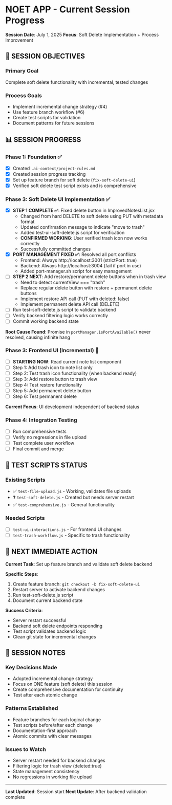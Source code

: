 # NOET APP - Current Session Progress

**Session Date**: July 1, 2025
**Focus**: Soft Delete Implementation + Process Improvement

## 🎯 SESSION OBJECTIVES

### Primary Goal
Complete soft delete functionality with incremental, tested changes

### Process Goals
- Implement incremental change strategy (#4)
- Use feature branch workflow (#6)  
- Create test scripts for validation
- Document patterns for future sessions

## 📊 SESSION PROGRESS

### Phase 1: Foundation ✅
- [x] Created `.ai-context/project-rules.md`
- [x] Created session progress tracking
- [x] Set up feature branch for soft delete (`fix-soft-delete-ui`)
- [x] Verified soft delete test script exists and is comprehensive

### Phase 3: Soft Delete UI Implementation ✅
- [x] **STEP 1 COMPLETE ✅**: Fixed delete button in ImprovedNotesList.jsx
  - Changed from hard DELETE to soft delete using PUT with metadata format
  - Updated confirmation message to indicate "move to trash"
  - Added test-ui-soft-delete.js script for verification
  - **CONFIRMED WORKING**: User verified trash icon now works correctly
  - Successfully committed changes
- [x] **PORT MANAGEMENT FIXED ✅**: Resolved all port conflicts
  - Frontend: Always http://localhost:3001 (strictPort: true)
  - Backend: Always http://localhost:3004 (fail if port in use)
  - Added port-manager.sh script for easy management
- [ ] **STEP 2 NEXT**: Add restore/permanent delete buttons when in trash view
  - Need to detect currentView === "trash" 
  - Replace regular delete button with restore + permanent delete buttons
  - Implement restore API call (PUT with deleted: false)
  - Implement permanent delete API call (DELETE)
- [ ] Run test-soft-delete.js script to validate backend
- [ ] Verify backend filtering logic works correctly
- [ ] Commit working backend state

**Root Cause Found**: Promise in `portManager.isPortAvailable()` never resolved, causing infinite hang

### Phase 3: Frontend UI (Incremental) 🔄
- [ ] **STARTING NOW**: Read current note list component
- [ ] Step 1: Add trash icon to note list only
- [ ] Step 2: Test trash icon functionality (when backend ready)
- [ ] Step 3: Add restore button to trash view
- [ ] Step 4: Test restore functionality
- [ ] Step 5: Add permanent delete button
- [ ] Step 6: Test permanent delete

**Current Focus**: UI development independent of backend status

### Phase 4: Integration Testing
- [ ] Run comprehensive tests
- [ ] Verify no regressions in file upload
- [ ] Test complete user workflow
- [ ] Final commit and merge

## 🧪 TEST SCRIPTS STATUS

### Existing Scripts
- ✅ `test-file-upload.js` - Working, validates file uploads
- ❓ `test-soft-delete.js` - Created but needs server restart
- ✅ `test-comprehensive.js` - General functionality

### Needed Scripts
- [ ] `test-ui-interactions.js` - For frontend UI changes
- [ ] `test-trash-workflow.js` - Specific to trash functionality

## 🔄 NEXT IMMEDIATE ACTION

**Current Task**: Set up feature branch and validate soft delete backend

**Specific Steps**:
1. Create feature branch: `git checkout -b fix-soft-delete-ui`
2. Restart server to activate backend changes
3. Run test-soft-delete.js script
4. Document current backend state

**Success Criteria**: 
- Server restart successful
- Backend soft delete endpoints responding
- Test script validates backend logic
- Clean git state for incremental changes

## 📝 SESSION NOTES

### Key Decisions Made
- Adopted incremental change strategy
- Focus on ONE feature (soft delete) this session
- Create comprehensive documentation for continuity
- Test after each atomic change

### Patterns Established
- Feature branches for each logical change
- Test scripts before/after each change  
- Documentation-first approach
- Atomic commits with clear messages

### Issues to Watch
- Server restart needed for backend changes
- Filtering logic for trash view (deleted:true)
- State management consistency
- No regressions in working file upload

---

**Last Updated**: Session start
**Next Update**: After backend validation complete
